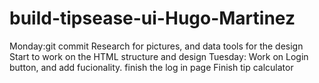 # build-tipsease-ui-Hugo-Martinez
Monday:git commit Research for pictures, and data tools for the design
Start to work on the HTML structure and design
Tuesday: Work on Login button, and add fucionality.
finish the log in page
Finish tip calculator
